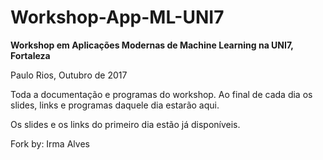 # Workshop-App-ML-UNI7

**Workshop em Aplicações Modernas de Machine Learning na UNI7, Fortaleza** 
	
Paulo Rios, Outubro de 2017

Toda a documentação e programas do workshop. Ao final de cada dia os slides, links e programas daquele dia estarão aqui.

Os slides e os links do primeiro dia estão já disponíveis.

Fork by: Irma Alves



